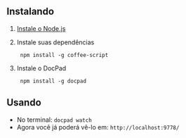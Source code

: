 ## Instalando

1. [Instale o Node.js](https://github.com/balupton/node/wiki/Installing-Node.js)

1. Instale suas dependências
		
		npm install -g coffee-script

1. Instale o DocPad

		npm install -g docpad

## Usando

- No terminal: `docpad watch`
- Agora você já poderá vê-lo em: `http://localhost:9778/`